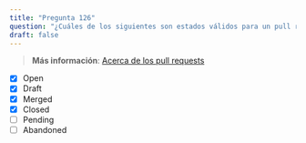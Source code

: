 ```yaml
---
title: "Pregunta 126"  
question: "¿Cuáles de los siguientes son estados válidos para un pull request en GitHub? (Elija cuatro)."  
draft: false  
---
```


> **Más información**: [Acerca de los pull requests](https://docs.github.com/en/pull-requests/collaborating-with-pull-requests/proposing-changes-to-your-work-with-pull-requests/about-pull-requests)

- [x] Open  
- [x] Draft  
- [x] Merged  
- [x] Closed  
- [ ] Pending  
- [ ] Abandoned  
